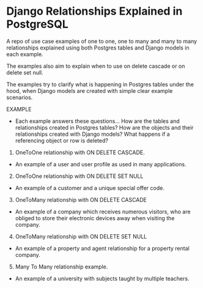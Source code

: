 # Django Relationships Explained in PostgreSQL

A repo of use case examples of one to one, one to many and many to many relationships explained using both Postgres tables and Django models in each example.

The examples also aim to explain when to use on delete cascade or on delete set null.

The examples try to clarify what is happening in Postgres tables under the hood, when Django models are created with simple clear example scenarios.

EXAMPLE
- Each example answers these questions...
How are the tables and relationships created in Postgres tables?
How are the objects and their relationships created with Django models?
What happens if a referencing object or row is deleted?

1. OneToOne relationship with ON DELETE CASCADE.
- An example of a user and user profile as used in many applications.

2. OneToOne relationship with ON DELETE SET NULL
- An example of a customer and a unique special offer code.

3. OneToMany relationship with ON DELETE CASCADE
- An example of a company which receives numerous visitors, who are obliged to store their electronic devices away when visiting the company.

4. OneToMany relationship with ON DELETE SET NULL
- An example of a property and agent relationship for a property rental company.

5. Many To Many relationship example.
- An example of a university with subjects taught by multiple teachers.

